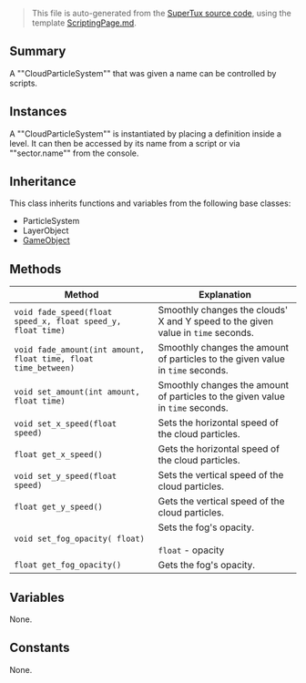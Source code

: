 > This file is auto-generated from the [SuperTux source code](https://github.com/SuperTux/supertux/tree/master/src), using the template [ScriptingPage.md](https://github.com/SuperTux/wiki/tree/master/templates/ScriptingPage.md).

Summary
-------

A ""CloudParticleSystem"" that was given a name can be controlled by scripts.

Instances
--------

A ""CloudParticleSystem"" is instantiated by placing a definition inside a level. It can then be accessed by its name from a script or via ""sector.name"" from the console. 

Inheritance
--------

This class inherits functions and variables from the following base classes:
* ParticleSystem
* LayerObject
* [GameObject](https://github.com/SuperTux/supertux/wiki/ScriptingGameObject)


Methods
-------

Method | Explanation
-------|-------
`void fade_speed(float speed_x, float speed_y, float time)` | Smoothly changes the clouds' X and Y speed to the given value in `time` seconds.
`void fade_amount(int amount, float time, float time_between)` | Smoothly changes the amount of particles to the given value in `time` seconds.
`void set_amount(int amount, float time)` | Smoothly changes the amount of particles to the given value in `time` seconds.
`void set_x_speed(float speed)` | Sets the horizontal speed of the cloud particles.
`float get_x_speed()` | Gets the horizontal speed of the cloud particles.
`void set_y_speed(float speed)` | Sets the vertical speed of the cloud particles.
`float get_y_speed()` | Gets the vertical speed of the cloud particles.
`void set_fog_opacity( float)` | Sets the fog's opacity.<br /><br /> `float` - opacity 
`float get_fog_opacity()` | Gets the fog's opacity.


Variables
---------

None.

Constants
---------

None.
